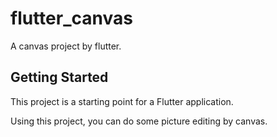 # flutter_canvas

A  canvas project by flutter.

## Getting Started

This project is a starting point for a Flutter application.

Using this project, you can do some picture editing by canvas.

